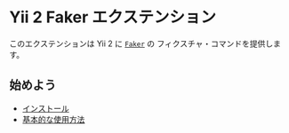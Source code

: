Yii 2 Faker エクステンション
============================

このエクステンションは Yii 2 に [`Faker`](https://github.com/FakerPHP/Faker) の フィクスチャ・コマンドを提供します。

始めよう
--------

* [インストール](installation.md)
* [基本的な使用方法](basic-usage.md)
